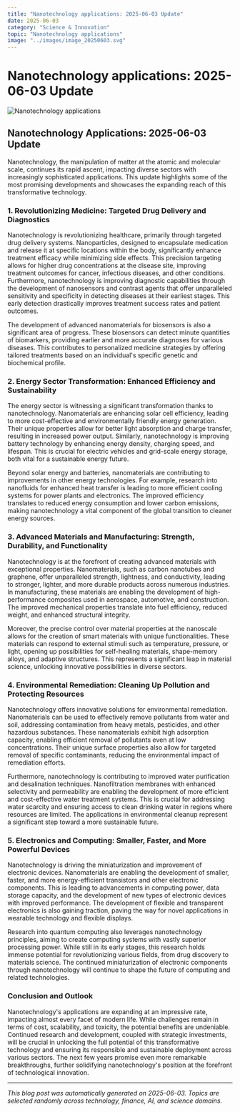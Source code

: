 ```yaml
---
title: "Nanotechnology applications: 2025-06-03 Update"
date: 2025-06-03
category: "Science & Innovation"
topic: "Nanotechnology applications"
image: "../images/image_20250603.svg"
---
```


# Nanotechnology applications: 2025-06-03 Update

![Nanotechnology applications](../images/image_20250603.svg)

## Nanotechnology Applications: 2025-06-03 Update

Nanotechnology, the manipulation of matter at the atomic and molecular scale, continues its rapid ascent, impacting diverse sectors with increasingly sophisticated applications.  This update highlights some of the most promising developments and showcases the expanding reach of this transformative technology.


### 1. Revolutionizing Medicine: Targeted Drug Delivery and Diagnostics

Nanotechnology is revolutionizing healthcare, primarily through targeted drug delivery systems.  Nanoparticles, designed to encapsulate medication and release it at specific locations within the body, significantly enhance treatment efficacy while minimizing side effects.  This precision targeting allows for higher drug concentrations at the disease site, improving treatment outcomes for cancer, infectious diseases, and other conditions.  Furthermore, nanotechnology is improving diagnostic capabilities through the development of nanosensors and contrast agents that offer unparalleled sensitivity and specificity in detecting diseases at their earliest stages.  This early detection drastically improves treatment success rates and patient outcomes.

The development of advanced nanomaterials for biosensors is also a significant area of progress.  These biosensors can detect minute quantities of biomarkers, providing earlier and more accurate diagnoses for various diseases. This contributes to personalized medicine strategies by offering tailored treatments based on an individual's specific genetic and biochemical profile.


### 2.  Energy Sector Transformation: Enhanced Efficiency and Sustainability

The energy sector is witnessing a significant transformation thanks to nanotechnology.  Nanomaterials are enhancing solar cell efficiency, leading to more cost-effective and environmentally friendly energy generation.  Their unique properties allow for better light absorption and charge transfer, resulting in increased power output.  Similarly, nanotechnology is improving battery technology by enhancing energy density, charging speed, and lifespan.  This is crucial for electric vehicles and grid-scale energy storage, both vital for a sustainable energy future.

Beyond solar energy and batteries, nanomaterials are contributing to improvements in other energy technologies.  For example, research into nanofluids for enhanced heat transfer is leading to more efficient cooling systems for power plants and electronics.  The improved efficiency translates to reduced energy consumption and lower carbon emissions, making nanotechnology a vital component of the global transition to cleaner energy sources.


### 3.  Advanced Materials and Manufacturing: Strength, Durability, and Functionality

Nanotechnology is at the forefront of creating advanced materials with exceptional properties.  Nanomaterials, such as carbon nanotubes and graphene, offer unparalleled strength, lightness, and conductivity, leading to stronger, lighter, and more durable products across numerous industries.  In manufacturing, these materials are enabling the development of high-performance composites used in aerospace, automotive, and construction.  The improved mechanical properties translate into fuel efficiency, reduced weight, and enhanced structural integrity.

Moreover, the precise control over material properties at the nanoscale allows for the creation of smart materials with unique functionalities.  These materials can respond to external stimuli such as temperature, pressure, or light, opening up possibilities for self-healing materials, shape-memory alloys, and adaptive structures. This represents a significant leap in material science, unlocking innovative possibilities in diverse sectors.


### 4. Environmental Remediation: Cleaning Up Pollution and Protecting Resources

Nanotechnology offers innovative solutions for environmental remediation.  Nanomaterials can be used to effectively remove pollutants from water and soil, addressing contamination from heavy metals, pesticides, and other hazardous substances.  These nanomaterials exhibit high adsorption capacity, enabling efficient removal of pollutants even at low concentrations.  Their unique surface properties also allow for targeted removal of specific contaminants, reducing the environmental impact of remediation efforts.

Furthermore, nanotechnology is contributing to improved water purification and desalination techniques.  Nanofiltration membranes with enhanced selectivity and permeability are enabling the development of more efficient and cost-effective water treatment systems. This is crucial for addressing water scarcity and ensuring access to clean drinking water in regions where resources are limited. The applications in environmental cleanup represent a significant step toward a more sustainable future.


### 5.  Electronics and Computing: Smaller, Faster, and More Powerful Devices

Nanotechnology is driving the miniaturization and improvement of electronic devices.  Nanomaterials are enabling the development of smaller, faster, and more energy-efficient transistors and other electronic components.  This is leading to advancements in computing power, data storage capacity, and the development of new types of electronic devices with improved performance.  The development of flexible and transparent electronics is also gaining traction, paving the way for novel applications in wearable technology and flexible displays.

Research into quantum computing also leverages nanotechnology principles, aiming to create computing systems with vastly superior processing power. While still in its early stages, this research holds immense potential for revolutionizing various fields, from drug discovery to materials science.  The continued miniaturization of electronic components through nanotechnology will continue to shape the future of computing and related technologies.


### Conclusion and Outlook

Nanotechnology's applications are expanding at an impressive rate, impacting almost every facet of modern life.  While challenges remain in terms of cost, scalability, and toxicity, the potential benefits are undeniable.  Continued research and development, coupled with strategic investments, will be crucial in unlocking the full potential of this transformative technology and ensuring its responsible and sustainable deployment across various sectors.  The next few years promise even more remarkable breakthroughs, further solidifying nanotechnology's position at the forefront of technological innovation.


---
*This blog post was automatically generated on 2025-06-03. Topics are selected randomly across technology, finance, AI, and science domains.*
